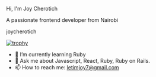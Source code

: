 Hi, I'm Joy Cherotich

A passionate frontend developer from Nairobi

joycherotich

[![trophy](https://github-profile-trophy.vercel.app/?username=joycherotich&theme=onedark)](https://github.com/joycherotich/github-profile-trophy)


- 🌱 I’m currently learning Ruby
- 💬 Ask me about Javascript, React, Ruby, Ruby on Rails.
- 📫 How to reach me: letimjoy7@gmail.com

